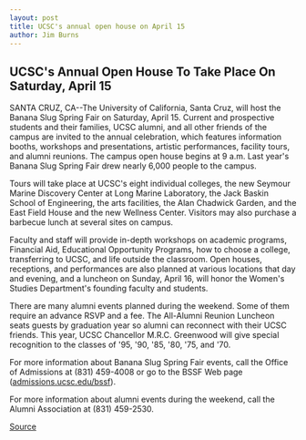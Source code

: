 ```yaml
---
layout: post
title: UCSC's annual open house on April 15
author: Jim Burns
---
```


## UCSC's Annual Open House To Take Place On Saturday, April 15

SANTA CRUZ, CA--The University of California, Santa Cruz, will host the Banana Slug Spring Fair on Saturday, April 15. Current and prospective students and their families, UCSC alumni, and all other friends of the campus are invited to the annual celebration, which features information booths, workshops and presentations, artistic performances, facility tours, and alumni reunions. The campus open house begins at 9 a.m. Last year's Banana Slug Spring Fair drew nearly 6,000 people to the campus.

Tours will take place at UCSC's eight individual colleges, the new Seymour Marine Discovery Center at Long Marine Laboratory, the Jack Baskin School of Engineering, the arts facilities, the Alan Chadwick Garden, and the East Field House and the new Wellness Center. Visitors may also purchase a barbecue lunch at several sites on campus.

Faculty and staff will provide in-depth workshops on academic programs, Financial Aid, Educational Opportunity Programs, how to choose a college, transferring to UCSC, and life outside the classroom. Open houses, receptions, and performances are also planned at various locations that day and evening, and a luncheon on Sunday, April 16, will honor the Women's Studies Department's founding faculty and students.

There are many alumni events planned during the weekend. Some of them require an advance RSVP and a fee. The All-Alumni Reunion Luncheon seats guests by graduation year so alumni can reconnect with their UCSC friends. This year, UCSC Chancellor M.R.C. Greenwood will give special recognition to the classes of '95, '90, '85, '80, '75, and '70.

For more information about Banana Slug Spring Fair events, call the Office of Admissions at (831) 459-4008 or go to the BSSF Web page ([admissions.ucsc.edu/bssf](admissions.ucsc.edu/bssf)).

For more information about alumni events during the weekend, call the Alumni Association at (831) 459-2530.

[Source](http://www1.ucsc.edu/news_events/press_releases/archive/99-00/03-00/bssf.htm "Permalink to UCSC'sannual open house on April 15")
